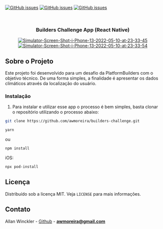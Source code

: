 <!--
*** Obrigado por estar vendo o meu README. Se você tiver alguma sugestão
*** que possa melhorá-lo ainda mais dê um fork no repositório e crie uma Pull
*** Request ou abra uma Issue com a tag "sugestão".
*** Obrigado novamente! :D
-->

<!-- PROJECT SHIELDS -->

<a href="https://github.com/awmoreira/builders-challenge/issues"><img alt="GitHub issues" src="https://img.shields.io/github/issues/awmoreira/builders-challenge"></a>
<a href="https://img.shields.io/github/issues/awmoreira/builders-challenge"><img alt="GitHub issues" src="https://img.shields.io/github/issues-raw/rocketseat/react-native-template-rocketseat-basic.svg"></a>
<a href="https://choosealicense.com/licenses/mit"><img alt="GitHub issues" src="https://img.shields.io/npm/l/react-native-template-rocketseat-basic.svg"></a>

<!-- PROJECT LOGO -->
<br />
<p align="center">
   <h3 align="center">Builders Challenge App (React Native)</h3>
</p>
<p align="center">
   <a href="https://ibb.co/zZ9WpQB"><img src="https://i.ibb.co/zZ9WpQB/Simulator-Screen-Shot-i-Phone-13-2022-05-10-at-23-33-45.png" alt="Simulator-Screen-Shot-i-Phone-13-2022-05-10-at-23-33-45" border="0"></a> <a href="https://ibb.co/6J2ZpWx"><img src="https://i.ibb.co/6J2ZpWx/Simulator-Screen-Shot-i-Phone-13-2022-05-10-at-23-33-54.png" alt="Simulator-Screen-Shot-i-Phone-13-2022-05-10-at-23-33-54" border="0"></a>
</p>

<!-- ABOUT THE PROJECT -->

## Sobre o Projeto

Este projeto foi desenvolvido para um desafio da PlatformBuilders com o objetivo técnico.
De uma forma simples, a finalidade é apresentar os dados climáticos através da localização do usuário.

### Instalação

1. Para instalar e utilizar esse app o processo é bem simples, basta clonar o repositório utilizando o processo abaixo:

```sh
git clone https://github.com/awmoreira/builders-challenge.git
```

```sh
yarn
```

ou

```sh
npm install
```

iOS:

```sh
npx pod-install
```

<!-- LICENSE -->

## Licença

Distribuído sob a licença MIT. Veja `LICENSE` para mais informações.

<!-- CONTACT -->

## Contato

Allan Winckler - [Github](https://github.com/awmoreira) - **awmoreira@gmail.com**

